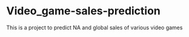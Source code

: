 # Video_game-sales-prediction
This is a project to predict NA and global sales of various video games
